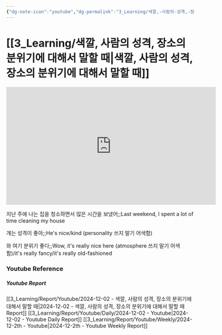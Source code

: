 ```yaml
---
{"dg-note-icon":"youtube","dg-permalink":"3_Learning/색깔,-사람의-성격,-장소의-분위기에-대해서-말할-때","created-date":"2024-12-02 11:34:39 pm","date":"2024-12-02","type":"youtube","tags":["youtube","english","flashcards"],"aliases":null,"youtuber":"빨모쌤","channelName":"라이브 아카데미","link":"https://www.youtube.com/watch?v=YU_a1dxiUto","img":"https://img.youtube.com/vi/YU_a1dxiUto/0.jpg","dg-publish":true,"permalink":"/3_Learning/색깔,-사람의-성격,-장소의-분위기에-대해서-말할-때/","dgPassFrontmatter":true,"noteIcon":"youtube"}
---
```


# [[3_Learning/색깔, 사람의 성격, 장소의 분위기에 대해서 말할 때\|색깔, 사람의 성격, 장소의 분위기에 대해서 말할 때]]


<div class="container-root"><span></span></div><div><div class="container-root"><iframe width="560" height="315" src="https://www.youtube.com/embed/YU_a1dxiUto" title="YouTube video player" frameborder="0" allow="accelerometer; autoplay; clipboard-write; encrypted-media; gyroscope; picture-in-picture; web-share" allowfullscreen=""></iframe></div></div>

지난 주에 나는 집을 청소하면서 많은 시간을 보냈어;;Last weekend, I spent a lot of time cleaning my house
<!--SR:!2024-12-29,14,290-->
걔는 성격이 좋아;;He's nice/kind (personality 쓰지 말기 어색함)
<!--SR:!2024-12-29,15,290-->
와 여기 분위기 좋다;;Wow, it's really nice here (atmosphere 쓰지 말기 어색함)/it's really fancy/it's really old-fashioned
<!--SR:!2024-12-17,3,250-->













### Youtube Reference
##### Youtube Report
[[3_Learning/Report/Youtube/2024-12-02 - 색깔, 사람의 성격, 장소의 분위기에 대해서 말할 때\|2024-12-02 - 색깔, 사람의 성격, 장소의 분위기에 대해서 말할 때 Report]]
[[3_Learning/Report/Youtube/Daily/2024-12-02 - Youtube\|2024-12-02 - Youtube Daily Report]]
[[3_Learning/Report/Youtube/Weekly/2024-12-2th - Youtube\|2024-12-2th - Youtube Weekly Report]]

